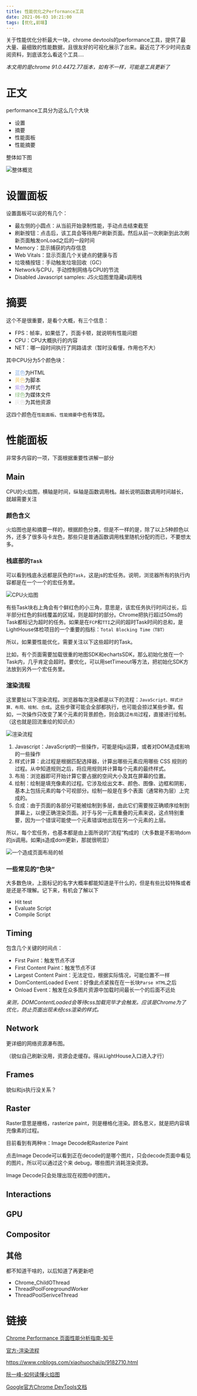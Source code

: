 ```yaml
---
title: 性能优化之Performance工具
date: 2021-06-03 10:21:00
tags: [优化,前端]
---
```


关于性能优化分析最大一块，chrome devtools的performance工具，提供了最大量、最细致的性能数据，且很友好的可视化展示了出来。最近花了不少时间去查阅资料，到底该怎么看这个工具....

*本文用的是chrome 91.0.4472.77版本，如有不一样，可能是工具更新了*

# 正文

performance工具分为这么几个大块

* 设置
* 摘要
* 性能面板
* 性能摘要

整体如下图

![整体概览](https://my-bucket-hexo-1258538316.cos.ap-guangzhou.myqcloud.com/typora/202106/06/184533-491597.png)

# 设置面板

设置面板可以说的有几个：

* 最左侧的小圆点：从当前开始录制性能，手动点击结束截至
* 刷新按钮：点击后，该工具会等待用户刷新页面。然后从前一次刷新到此次刷新页面触发onLoad之后的一段时间
* Memory：显示捕获的内存信息
* Web Vitals：显示页面几个关键点的健康与否
* 垃圾桶按钮：手动触发垃圾回收（GC）
* Network与CPU，手动控制网络与CPU的节流
* Disabled Javascript samples: JS火焰图里隐藏s调用栈

# 摘要

这个不是很重要，是看个大概，有三个信息：

* FPS：帧率，如果低了，页面卡顿，就说明有性能问题
* CPU：CPU大概执行的内容
* NET：哪一段时间执行了网路请求（暂时没看懂，作用也不大）

其中CPU分为5个颜色块：

* <span style="color: rgb(144, 183, 233)">蓝色</span>为HTML
* <span style="color: rgb(243, 209, 124)">黄色</span>为脚本
* <span style="color: rgb(175, 153, 235)">紫色</span>为样式
* <span style="color: rgb(144, 193, 133)">绿色</span>为媒体文件
* <span style="color: rgb(222, 222, 222)">灰色</span>为其他资源

这四个颜色在`性能面板`、`性能摘要`中也有体现。

# 性能面板
非常多内容的一项，下面根据重要性讲解一部分

## Main

CPU的火焰图，横轴是时间，纵轴是函数调用栈。越长说明函数调用时间越长，就越需要关注

### 颜色含义

火焰图也是和摘要一样的，根据颜色分类，但是不一样的是，除了以上5种颜色以外，还多了很多马卡龙色，那些只是普通函数调用栈里随机分配的而已，不要想太多。

### 栈底部的`Task`

可以看到栈底永远都是灰色的`Task`，这是js的宏任务。说明，浏览器所有的执行内容都是在一个一个的宏任务里。

![CPU火焰图](https://my-bucket-hexo-1258538316.cos.ap-guangzhou.myqcloud.com/typora/202106/06/205748-571775.png)

有些Task块右上角会有个鲜红色的小三角，意思是，该宏任务执行时间过长，后半部分红色的斜线覆盖的区域，则是超时的部分。Chrome把执行超过50ms的Task都标记为超时的任务。如果是在`FCP`和`TTI`之间的超时Task时间的总和，是LightHouse体检项目的一个重要的指标：`Total Blocking Time（TBT）`

所以，如果要性能优化，需要关注以下这些超时的Task。

比如，有个页面需要加载很重的地图SDK和echartsSDK，那么初始化放在一个Task内，几乎肯定会超时。要优化，可以用setTimeout等方法，把初始化SDK方法放到另外一个宏任务里。

### 渲染流程

这里要扯以下渲染流程。浏览器每次渲染都是以下的流程：`JavaScript、样式计算、布局、绘制、合成`。这些步骤可能会全部都执行，也可能会掠过某些步骤。假如，一次操作只改变了某个元素的背景颜色，则会跳过`布局`过程，直接进行绘制。（这也就是回流重绘的知识点）

![渲染流程](https://developers.google.com/web/fundamentals/performance/rendering/images/intro/frame-full.jpg)

1. Javascript：JavaScript的一些操作，可能是纯js运算，或者对DOM造成影响的一些操作
2. 样式计算：此过程是根据匹配选择器，计算出哪些元素应用哪些 CSS 规则的过程。从中知道规则之后，将应用规则并计算每个元素的最终样式。
3. 布局：浏览器即可开始计算它要占据的空间大小及其在屏幕的位置。
4. 绘制：绘制是填充像素的过程。它涉及绘出文本、颜色、图像、边框和阴影，基本上包括元素的每个可视部分。绘制一般是在多个表面（通常称为层）上完成的。
5. 合成：由于页面的各部分可能被绘制到多层，由此它们需要按正确顺序绘制到屏幕上，以便正确渲染页面。对于与另一元素重叠的元素来说，这点特别重要，因为一个错误可能使一个元素错误地出现在另一个元素的上层。

所以，每个宏任务，也基本都是由上面所说的”流程“构成的（大多数是不影响dom的js调用。如果js造成dom更新，那就很明显）

![一个造成页面布局的帧](https://my-bucket-hexo-1258538316.cos.ap-guangzhou.myqcloud.com/typora/202106/06/222022-642231.png)

### 一些常见的”色块“

大多数色块，上面标记的名字大概率都能知道是干什么的，但是有些比较特殊或者是还是不理解。记下来，有机会了解以下

* Hit test
* Evaluate Script
* Compile Script




## Timing

包含几个关键的时间点：

* First Paint：触发节点不详
* First Content Paint：触发节点不详
* Largest Content Paint：无法定位，根据实际情况，可能位置不一样
* DomContentLoaded Event：好像此点紧挨在在一长块`Parse HTML`之后
* Onload Event：触发在众多图片资源中加载时间最长一个的后面不远处

*亲测，DOMContentLoaded会等待css加载完毕才会触发。应该是Chrome为了优化，防止页面出现未经css渲染的样式。*

## Network

更详细的网络资源瀑布图。



（貌似自己刷新没用，资源会走缓存。得从LightHouse入口进入才行）

## Frames

貌似和js执行没关系？

## Raster

Raster意思是栅格，rasterize paint，则是栅格化渲染。顾名思义，就是把内容填充像素的过程。

目前看到有两种`块`：Image Decode和Rasterize Paint

点击Image Decode可以看到正在decode的是哪个图片，只会decode页面中看见的图片。所以可以通过这个来 debug，哪些图片消耗渲染资源。

Image Decode只会处理出现在视图中的图片。

## Interactions

## GPU

## Compositor

## 其他

都不知道干啥的，以后知道了再更新吧

* Chrome_ChildOThread
* ThreadPoolForegroundWorker
* ThreadPoolSerivceThread




# 链接

[Chrome Performance 页面性能分析指南-知乎](https://zhuanlan.zhihu.com/p/163474573)

[官方-渲染流程](https://developers.google.com/web/fundamentals/performance/rendering)

https://www.cnblogs.com/xiaohuochai/p/9182710.html



[阮一峰-如何读懂火焰图](http://ruanyifeng.com/blog/2017/09/flame-graph.html)



[Google官方Chrome DevTools文档](https://developer.chrome.com/docs/devtools/evaluate-performance/reference/)
